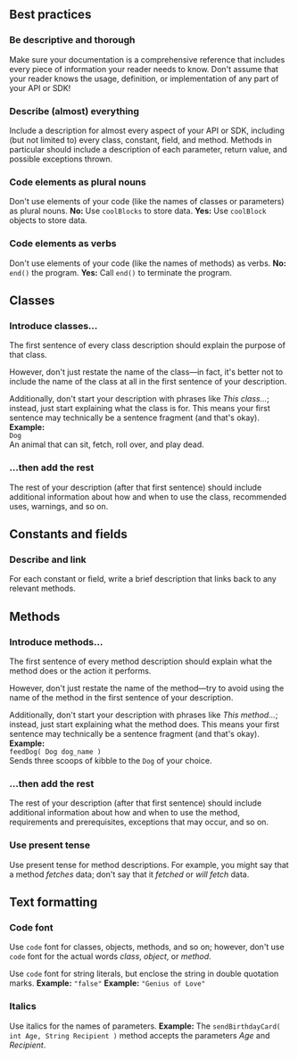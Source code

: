 ## Best practices

### Be descriptive and thorough<br>
Make sure your documentation is a comprehensive reference that includes every piece of information your reader needs to know. Don't assume that your reader knows the usage, definition, or implementation of any part of your API or SDK!

### Describe (almost) everything<br>
Include a description for almost every aspect of your API or SDK, including (but not limited to) every class, constant, field, and method. Methods in particular should include a description of each parameter, return value, and possible exceptions thrown.

### Code elements as plural nouns<br>
Don't use elements of your code (like the names of classes or parameters) as plural nouns.
**No:** Use `coolBlocks` to store data.
**Yes:** Use `coolBlock` objects to store data.

### Code elements as verbs<br>
Don't use elements of your code (like the names of methods) as verbs.
**No:** `end()` the program.
**Yes:** Call `end()` to terminate the program.

## Classes

### Introduce classes...<br>
The first sentence of every class description should explain the purpose of that class. 

However, don't just restate the name of the class—in fact, it's better not to include the name of the class at all in the first sentence of your description.

Additionally, don't start your description with phrases like *This class...*; instead, just start explaining what the class is for. This means your first sentence may technically be a sentence fragment (and that's okay).
**Example:**<br>
`Dog`<br>
An animal that can sit, fetch, roll over, and play dead.

### ...then add the rest
The rest of your description (after that first sentence) should include additional information about how and when to use the class, recommended uses, warnings, and so on.

## Constants and fields

### Describe and link<br>
For each constant or field, write a brief description that links back to any relevant methods.

## Methods

### Introduce methods...<br>
The first sentence of every method description should explain what the method does or the action it performs. 

However, don't just restate the name of the method—try to avoid using the name of the method in the first sentence of your description.

Additionally, don't start your description with phrases like *This method...*; instead, just start explaining what the method does. This means your first sentence may technically be a sentence fragment (and that's okay).
**Example:**<br>
`feedDog( Dog dog_name )`<br>
Sends three scoops of kibble to the `Dog` of your choice.

### ...then add the rest
The rest of your description (after that first sentence) should include additional information about how and when to use the method, requirements and prerequisites, exceptions that may occur, and so on.

### Use present tense<br>
Use present tense for method descriptions. For example, you might say that a method  *fetches* data; don't say that it *fetched* or *will fetch* data.

## Text formatting

### Code font<br>
Use `code` font for classes, objects, methods, and so on; however, don't use `code` font for the actual words *class*, *object*, or *method*.

Use `code` font for string literals, but enclose the string in double quotation marks.
**Example:** `"false"`
**Example:** `"Genius of Love"`

### Italics<br>
Use italics for the names of parameters.
**Example:** The `sendBirthdayCard( int Age, String Recipient )` method accepts the parameters *Age* and *Recipient*.
